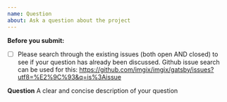 ```yaml
---
name: Question
about: Ask a question about the project
---
```


**Before you submit:**

- [ ] Please search through the existing issues (both open AND closed) to see if your question has already been discussed. Github issue search can be used for this: https://github.com/imgix/imgix/gatsby/issues?utf8=%E2%9C%93&q=is%3Aissue

**Question**
A clear and concise description of your question
